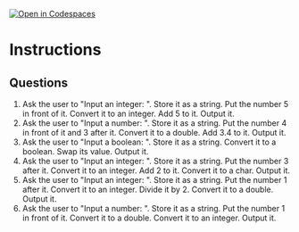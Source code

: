 [![Open in Codespaces](https://classroom.github.com/assets/launch-codespace-2972f46106e565e64193e422d61a12cf1da4916b45550586e14ef0a7c637dd04.svg)](https://classroom.github.com/open-in-codespaces?assignment_repo_id=18085132)
# Instructions  

  ## Questions
  1. Ask the user to "Input an integer: ".  Store it as a string.  Put the number 5 in front of it.  Convert it to an integer.  Add 5 to it.  Output it.</br>
  2. Ask the user to "Input a number: ".  Store it as a string.  Put the number 4 in front of it and 3 after it.  Convert it to a double.  Add 3.4 to it.  Output it.  </br>
  3. Ask the user to "Input a boolean: ".  Store it as a string.  Convert it to a boolean.  Swap its value. Output it.</br>
  4. Ask the user to "Input an integer: ".  Store it as a string.  Put the number 3 after it.  Convert it to an integer.  Add 2 to it.  Convert it to a char.  Output it.</br>
  5. Ask the user to "Input an integer: ".  Store it as a string.  Put the number 1 after it.  Convert it to an integer.  Divide it by 2.  Convert it to a double.  Output it.</br>
  6. Ask the user to "Input a number: ". Store it as a string. Put the number 1 in front of it.  Convert it to a double.  Convert it to an integer. Output it.</br>
